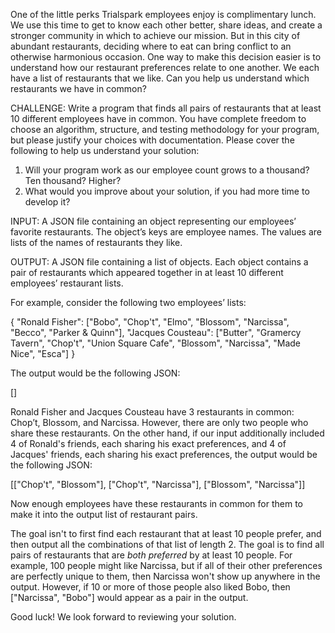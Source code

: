 One of the little perks Trialspark employees enjoy is complimentary
lunch. We use this time to get to know each other better, share ideas,
and create a stronger community in which to achieve our mission. But
in this city of abundant restaurants, deciding where to eat can bring
conflict to an otherwise harmonious occasion. One way to make this
decision easier is to understand how our restaurant preferences relate
to one another. We each have a list of restaurants that we like. Can you
help us understand which restaurants we have in common?

CHALLENGE: Write a program that finds all pairs of restaurants that at
least 10 different employees have in common. You have complete freedom to
choose an algorithm, structure, and testing methodology for your program,
but please justify your choices with documentation. Please cover the following
to help us understand your solution:
1) Will your program work as our employee count grows to a thousand?
  Ten thousand? Higher?
2) What would you improve about your solution, if you had more time to
  develop it?

INPUT: A JSON file containing an object representing our employees’
favorite restaurants. The object’s keys are employee names. The values are
lists of the names of restaurants they like.

OUTPUT: A JSON file containing a list of objects. Each object contains
a pair of restaurants which appeared together in at least 10 different
employees’ restaurant lists.

For example, consider the following two employees’ lists:

{
  "Ronald Fisher": ["Bobo", "Chop't", "Elmo", "Blossom", "Narcissa", "Becco", "Parker & Quinn"],
  "Jacques Cousteau": ["Butter", "Gramercy Tavern", "Chop't", "Union Square Cafe", "Blossom",
                       "Narcissa", "Made Nice", "Esca"]
}

The output would be the following JSON:

[]

Ronald Fisher and Jacques Cousteau have 3 restaurants in common: Chop’t,
Blossom, and Narcissa. However, there are only two people who share these
restaurants. On the other hand, if our input additionally included 4 of
Ronald's friends, each sharing his exact preferences, and 4 of Jacques'
friends, each sharing his exact preferences, the output would be the following JSON:

[["Chop't", "Blossom"], ["Chop't", "Narcissa"], ["Blossom", "Narcissa"]]

Now enough employees have these restaurants in common for them to make it
into the output list of restaurant pairs.

The goal isn't to first find each restaurant that at least 10 people prefer, and then output all the combinations of that list of length 2. The goal is to find all pairs of restaurants that are *both preferred* by at least 10 people. For example, 100 people might like Narcissa, but if all of their other preferences are perfectly unique to them, then Narcissa won't show up anywhere in the output. However, if 10 or more of those people also liked Bobo, then ["Narcissa", "Bobo"] would appear as a pair in the output.

Good luck! We look forward to reviewing your solution.